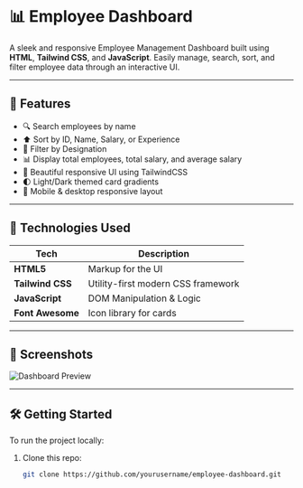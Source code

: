 

# 📊 Employee Dashboard

A sleek and responsive Employee Management Dashboard built using **HTML**, **Tailwind CSS**, and **JavaScript**. Easily manage, search, sort, and filter employee data through an interactive UI.

---

## 🚀 Features

- 🔍 Search employees by name
- ⬆️ Sort by ID, Name, Salary, or Experience
- 🎯 Filter by Designation
- 📊 Display total employees, total salary, and average salary
- 🎨 Beautiful responsive UI using TailwindCSS
- 🌓 Light/Dark themed card gradients
- 📱 Mobile & desktop responsive layout

---

## 🧪 Technologies Used

| Tech | Description |
|------|-------------|
| **HTML5** | Markup for the UI |
| **Tailwind CSS** | Utility-first modern CSS framework |
| **JavaScript** | DOM Manipulation & Logic |
| **Font Awesome** | Icon library for cards |

---

## 📸 Screenshots

<!-- Replace with your actual image link -->
![Dashboard Preview](https://user-images.githubusercontent.com/your-image-url/employee-dashboard.png)

---

## 🛠️ Getting Started

To run the project locally:

1. Clone this repo:
   ```bash
   git clone https://github.com/yourusername/employee-dashboard.git
